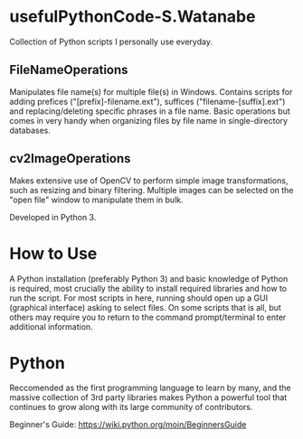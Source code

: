 # usefulPythonCode-S.Watanabe
Collection of Python scripts I personally use everyday.

## FileNameOperations
Manipulates file name(s) for multiple file(s) in Windows. Contains scripts for adding prefices ("[prefix]-filename.ext"), suffices ("filename-[suffix].ext") and replacing/deleting specific phrases in a file name. Basic operations but comes in very handy when organizing files by file name in single-directory databases.

## cv2ImageOperations
Makes extensive use of OpenCV to perform simple image transformations, such as resizing and binary filtering. Multiple images can be selected on the "open file" window to manipulate them in bulk.

Developed in Python 3.

# How to Use
A Python installation (preferably Python 3) and basic knowledge of Python is required, most crucially the ability to install required libraries and how to run the script. For most scripts in here, running should open up a GUI (graphical interface) asking to select files. On some scripts that is all, but others may require you to return to the command prompt/terminal to enter additional information.

# Python
Reccomended as the first programming language to learn by many, and the massive collection of 3rd party libraries makes Python a powerful tool that continues to grow along with its large community of contributors.

Beginner's Guide:
https://wiki.python.org/moin/BeginnersGuide
